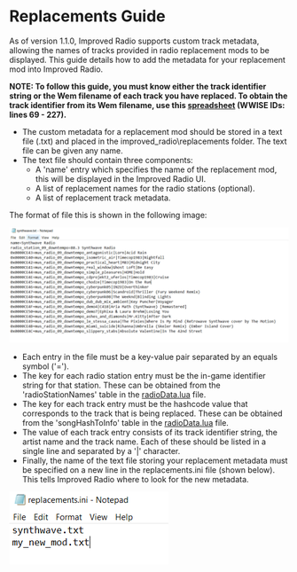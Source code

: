 # Replacements Guide

As of version 1.1.0, Improved Radio supports custom track metadata, allowing the names of tracks provided in radio replacement mods to be displayed.
This guide details how to add the metadata for your replacement mod into Improved Radio.

**NOTE: To follow this guide, you must know either the track identifier string or the Wem filename of each track you have replaced. To obtain the track identifier from its Wem filename, use this [spreadsheet](https://docs.google.com/spreadsheets/d/1pNKW5u_1p33EKlWUDu5c3s9L1pFu1c0xDnH1kL8EZeY/edit#gid=1299531397) (WWISE IDs: lines 69 - 227).**

- The custom metadata for a replacement mod should be stored in a text file (.txt) and placed in the improved_radio\replacements folder. The text file can be given any name.
- The text file should contain three components:
  - A 'name' entry which specifies the name of the replacement mod, this will be displayed in the Improved Radio UI.
  - A list of replacement names for the radio stations (optional).
  - A list of replacement track metadata.

The format of file this is shown in the following image:

![ReplacementFile](https://github.com/Seank23/cyberpunk2077_improved_radio/blob/master/Images/ReplacementFile.PNG)

- Each entry in the file must be a key-value pair separated by an equals symbol ('=').
- The key for each radio station entry must be the in-game identifier string for that station. These can be obtained from the 'radioStationNames' table in the [radioData.lua](https://github.com/Seank23/cyberpunk2077_improved_radio/blob/master/modules/radioData.lua) file.
- The key for each track entry must be the hashcode value that corresponds to the track that is being replaced. These can be obtained from the 'songHashToInfo' table in the [radioData.lua](https://github.com/Seank23/cyberpunk2077_improved_radio/blob/master/modules/radioData.lua) file.
- The value of each track entry consists of its track identifier string, the artist name and the track name. Each of these should be listed in a single line and separated by a '|' character.
- Finally, the name of the text file storing your replacement metadata must be specified on a new line in the replacements.ini file (shown below). This tells Improved Radio where to look for the new metadata.

![ReplacementConfig](https://github.com/Seank23/cyberpunk2077_improved_radio/blob/master/Images/ReplacementConfig.PNG)
